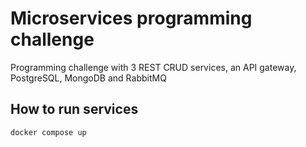 # Microservices programming challenge

Programming challenge with 3 REST CRUD services, an API gateway, PostgreSQL, MongoDB and RabbitMQ

## How to run services
```
docker compose up
```
